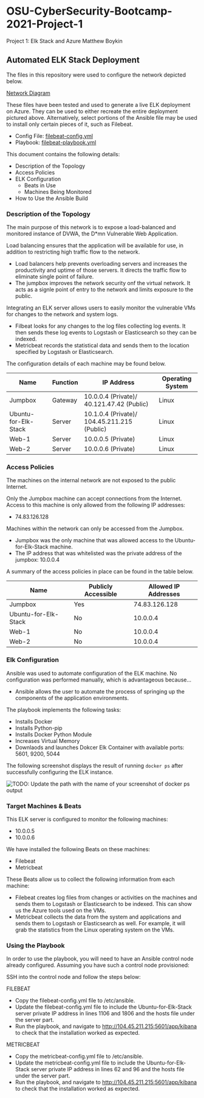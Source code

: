 # OSU-CyberSecurity-Bootcamp-2021-Project-1
Project 1: Elk Stack and Azure
Matthew Boykin

## Automated ELK Stack Deployment

The files in this repository were used to configure the network depicted below.

[Network Diagram](https://github.com/Boykinm1/OSU-CyberSecurity-Bootcamp-2021-Project-1/blob/563021ed3269494b0ee618ce077d58e8133438c6/Project%201%20Diagram.drawio.png)

These files have been tested and used to generate a live ELK deployment on Azure. They can be used to either recreate the entire deployment pictured above. Alternatively, select portions of the Ansible file may be used to install only certain pieces of it, such as Filebeat.

  - Config File: [filebeat-config.yml](https://github.com/Boykinm1/OSU-CyberSecurity-Bootcamp-2021-Project-1/blob/1918115afa4e7586db16c087dff739966d013250/Ansible/Files/filebeat-config.yml)
  - Playbook: [filebeat-playbook.yml](https://github.com/Boykinm1/OSU-CyberSecurity-Bootcamp-2021-Project-1/blob/1918115afa4e7586db16c087dff739966d013250/Ansible/Playbooks/filebeat-playbook.yml)

This document contains the following details:
- Description of the Topology
- Access Policies
- ELK Configuration
  - Beats in Use
  - Machines Being Monitored
- How to Use the Ansible Build


### Description of the Topology

The main purpose of this network is to expose a load-balanced and monitored instance of DVWA, the D*mn Vulnerable Web Application.

Load balancing ensures that the application will be available for use, in addition to restricting high traffic flow to the network.
- Load balancers help prevents overloading servers and increases the productivity and uptime of those servers. It directs the traffic flow to eliminate single point of failure.
- The jumpbox improves the network security onf the virtual network. It acts as a signle point of entry to the network and limits exposure to the public.

Integrating an ELK server allows users to easily monitor the vulnerable VMs for changes to the network and system logs.
- Filbeat looks for any changes to the log files collecting log events. It then sends these log events to Logstash or Elasticsearch so they can be indexed.
- Metricbeat records the statistical data and sends them to the location specified by Logstash or Elasticsearch.

The configuration details of each machine may be found below.

| Name                 | Function | IP Address                                  | Operating System |
|----------------------|----------|---------------------------------------------|------------------|
| Jumpbox              | Gateway  | 10.0.0.4 (Private)/ 40.121.47.42 (Public)   | Linux            |
| Ubuntu-for-Elk-Stack | Server   | 10.1.0.4 (Private)/ 104.45.211.215 (Public) | Linux            |
| Web-1                | Server   | 10.0.0.5 (Private)                          | Linux            |
| Web-2                | Server   | 10.0.0.6 (Private)                          | Linux            |

### Access Policies

The machines on the internal network are not exposed to the public Internet. 

Only the Jumpbox machine can accept connections from the Internet. Access to this machine is only allowed from the following IP addresses:
- 74.83.126.128

Machines within the network can only be accessed from the Jumpbox.
- Jumpbox was the only machine that was allowed access to the Ubuntu-for-Elk-Stack machine.
- The IP address that was whitelisted was the private address of the jumpbox: 10.0.0.4

A summary of the access policies in place can be found in the table below.

| Name                 | Publicly Accessible | Allowed IP Addresses |
|----------------------|---------------------|----------------------|
| Jumpbox              | Yes                 | 74.83.126.128        |
| Ubuntu-for-Elk-Stack | No                  | 10.0.0.4             |
| Web-1                | No                  | 10.0.0.4             |
| Web-2                | No                  | 10.0.0.4             |

### Elk Configuration

Ansible was used to automate configuration of the ELK machine. No configuration was performed manually, which is advantageous because...
- Ansible allows the user to automate the process of springing up the components of the application environments.

The playbook implements the following tasks:
- Installs Docker
- Installs Python-pip
- Installs Docker Python Module
- Increases Virtual Memory
- Downlaods and launches Dokcer Elk Container with available ports: 5601, 9200, 5044

The following screenshot displays the result of running `docker ps` after successfully configuring the ELK instance.

![TODO: Update the path with the name of your screenshot of docker ps output](Images/docker_ps_output.png)

### Target Machines & Beats
This ELK server is configured to monitor the following machines:
- 10.0.0.5
- 10.0.0.6

We have installed the following Beats on these machines:
- Filebeat
- Metricbeat

These Beats allow us to collect the following information from each machine:
- Filebeat creates log files from changes or activities on the machines and sends them to Logstash or Elasticsearch to be indexed. This can show us the Azure tools used on the VMs.
- Metricbeat collects the data from the system and applications and sends them to Logstash or Elasticsearch as well. For example, it will grab the statistics from the Linux operating system on the VMs.

### Using the Playbook
In order to use the playbook, you will need to have an Ansible control node already configured. Assuming you have such a control node provisioned: 

SSH into the control node and follow the steps below:

  FILEBEAT

- Copy the filebeat-config.yml file to /etc/ansible.
- Update the filebeat-config.yml file to include the Ubuntu-for-Elk-Stack server private IP address in lines 1106 and 1806 and the hosts file under the server part.
- Run the playbook, and navigate to http://104.45.211.215:5601/app/kibana to check that the installation worked as expected.

METRICBEAT

- Copy the metricbeat-config.yml file to /etc/ansible.
- Update the metricbeat-config.yml file to include the Ubuntu-for-Elk-Stack server private IP address in lines 62 and 96 and the hosts file under the server part.
- Run the playbook, and navigate to http://104.45.211.215:5601/app/kibana to check that the installation worked as expected.
